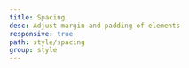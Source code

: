 ```yaml
---
title: Spacing
desc: Adjust margin and padding of elements 
responsive: true
path: style/spacing
group: style
---
```

